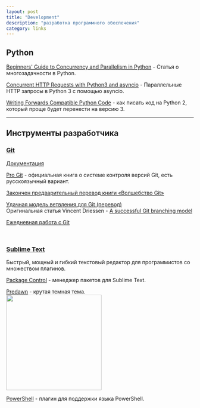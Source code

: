 ```yaml
---
layout: post
title: "Development"
description: "разработка программного обеспечения"
category: links
---
```


## Python

[Beginners' Guide to Concurrency and Parallelism in Python](http://www.toptal.com/python/beginners-guide-to-concurrency-and-parallelism-in-python) - Статья о многозадачности в Python.

[Concurrent HTTP Requests with Python3 and asyncio](http://geekgirl.io/concurrent-http-requests-with-python3-and-asyncio/) - Параллельные HTTP запросы в Python 3 с помощью asyncio.

[Writing Forwards Compatible Python Code](http://lucumr.pocoo.org/2011/1/22/forwards-compatible-python/) - как писать код на Python 2, который проще будет перенести на версию 3.

***

## Инструменты разработчика

### [Git](http://git-scm.com/)
[Документация](http://git-scm.com/doc)

[Pro Git](http://git-scm.com/book) - официальная книга о системе контроля версий Git, есть русскоязычный вариант.

[Закончен предварительный перевод книги «Волшебство Git»](http://habrahabr.ru/post/80909/)

[Удачная модель ветвления для Git (перевод)](http://habrahabr.ru/post/106912/)  
Оригинальная статья Vincent Driessen - [A successful Git branching model](http://nvie.com/posts/a-successful-git-branching-model/)

[Ежедневная работа с Git](http://habrahabr.ru/post/174467/)

<br>

### [Sublime Text](http://www.sublimetext.com/)

Быстрый, мощный и гибкий текстовый редактор для программистов со множеством плагинов.

[Package Control](https://packagecontrol.io/installation) - менеджер пакетов для Sublime Text.

[Predawn](https://github.com/jamiewilson/predawn) - крутая темная тема.  
<a href="https://github.com/jamiewilson/predawn/raw/master/screenshots/screenshot.png"><img src="https://github.com/jamiewilson/predawn/raw/master/screenshots/screenshot.png" width="256"></a>

[PowerShell](https://github.com/SublimeText/PowerShell) - плагин для поддержки языка PowerShell.
